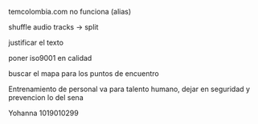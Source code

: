 temcolombia.com no funciona (alias)

shuffle audio tracks -> split

justificar el texto

poner iso9001 en calidad

buscar el mapa para los puntos de encuentro

Entrenamiento de personal va para talento humano, dejar en seguridad y prevencion lo del sena


Yohanna 1019010299
